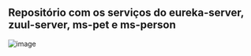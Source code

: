 ## Repositório com os serviços do eureka-server, zuul-server, ms-pet e ms-person

![image](https://github.com/santosjennifer/microservices-petshop/assets/90192611/a4e911f1-60e5-42d6-91ef-f6d8220a3f0b)

